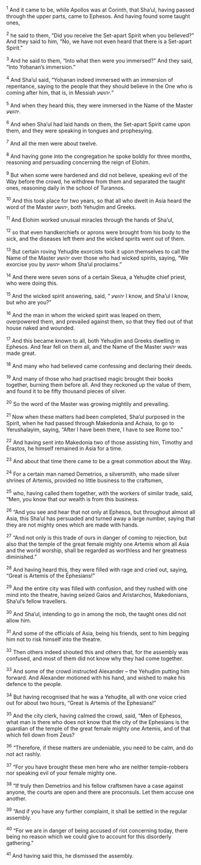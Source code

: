 <sup>1</sup> And it came to be, while Apollos was at Corinth, that Sha’ul, having passed through the upper parts, came to Ephesos. And having found some taught ones,

<sup>2</sup> he said to them, “Did you receive the Set-apart Spirit when you believed?” And they said to him, “No, we have not even heard that there is a Set-apart Spirit.”

<sup>3</sup> And he said to them, “Into what then were you immersed?” And they said, “Into Yoḥanan’s immersion.”

<sup>4</sup> And Sha’ul said, “Yoḥanan indeed immersed with an immersion of repentance, saying to the people that they should believe in the One who is coming after him, that is, in Messiah יהושע.”

<sup>5</sup> And when they heard this, they were immersed in the Name of the Master יהושע.

<sup>6</sup> And when Sha’ul had laid hands on them, the Set-apart Spirit came upon them, and they were speaking in tongues and prophesying.

<sup>7</sup> And all the men were about twelve.

<sup>8</sup> And having gone into the congregation he spoke boldly for three months, reasoning and persuading concerning the reign of Elohim.

<sup>9</sup> But when some were hardened and did not believe, speaking evil of the Way before the crowd, he withdrew from them and separated the taught ones, reasoning daily in the school of Turannos.

<sup>10</sup> And this took place for two years, so that all who dwelt in Asia heard the word of the Master יהושע, both Yehuḏim and Greeks.

<sup>11</sup> And Elohim worked unusual miracles through the hands of Sha’ul,

<sup>12</sup> so that even handkerchiefs or aprons were brought from his body to the sick, and the diseases left them and the wicked spirits went out of them.

<sup>13</sup> But certain roving Yehuḏite exorcists took it upon themselves to call the Name of the Master יהושע over those who had wicked spirits, saying, “We exorcise you by יהושע whom Sha’ul proclaims.”

<sup>14</sup> And there were seven sons of a certain Skeua, a Yehuḏite chief priest, who were doing this.

<sup>15</sup> And the wicked spirit answering, said, “ יהושע I know, and Sha’ul I know, but who are you?”

<sup>16</sup> And the man in whom the wicked spirit was leaped on them, overpowered them, and prevailed against them, so that they fled out of that house naked and wounded.

<sup>17</sup> And this became known to all, both Yehuḏim and Greeks dwelling in Ephesos. And fear fell on them all, and the Name of the Master יהושע was made great.

<sup>18</sup> And many who had believed came confessing and declaring their deeds.

<sup>19</sup> And many of those who had practised magic brought their books together, burning them before all. And they reckoned up the value of them, and found it to be fifty thousand pieces of silver.

<sup>20</sup> So the word of the Master was growing mightily and prevailing.

<sup>21</sup> Now when these matters had been completed, Sha’ul purposed in the Spirit, when he had passed through Makedonia and Achaia, to go to Yerushalayim, saying, “After I have been there, I have to see Rome too.”

<sup>22</sup> And having sent into Makedonia two of those assisting him, Timothy and Ĕrastos, he himself remained in Asia for a time.

<sup>23</sup> And about that time there came to be a great commotion about the Way.

<sup>24</sup> For a certain man named Demetrios, a silversmith, who made silver shrines of Artemis, provided no little business to the craftsmen,

<sup>25</sup> who, having called them together, with the workers of similar trade, said, “Men, you know that our wealth is from this business.

<sup>26</sup> “And you see and hear that not only at Ephesos, but throughout almost all Asia, this Sha’ul has persuaded and turned away a large number, saying that they are not mighty ones which are made with hands.

<sup>27</sup> “And not only is this trade of ours in danger of coming to rejection, but also that the temple of the great female mighty one Artemis whom all Asia and the world worship, shall be regarded as worthless and her greatness diminished.”

<sup>28</sup> And having heard this, they were filled with rage and cried out, saying, “Great is Artemis of the Ephesians!”

<sup>29</sup> And the entire city was filled with confusion, and they rushed with one mind into the theatre, having seized Gaios and Aristarchos, Makedonians, Sha’ul’s fellow travellers.

<sup>30</sup> And Sha’ul, intending to go in among the mob, the taught ones did not allow him.

<sup>31</sup> And some of the officials of Asia, being his friends, sent to him begging him not to risk himself into the theatre.

<sup>32</sup> Then others indeed shouted this and others that, for the assembly was confused, and most of them did not know why they had come together.

<sup>33</sup> And some of the crowd instructed Alexander – the Yehuḏim putting him forward. And Alexander motioned with his hand, and wished to make his defence to the people.

<sup>34</sup> But having recognised that he was a Yehuḏite, all with one voice cried out for about two hours, “Great is Artemis of the Ephesians!”

<sup>35</sup> And the city clerk, having calmed the crowd, said, “Men of Ephesos, what man is there who does not know that the city of the Ephesians is the guardian of the temple of the great female mighty one Artemis, and of that which fell down from Zeus?

<sup>36</sup> “Therefore, if these matters are undeniable, you need to be calm, and do not act rashly.

<sup>37</sup> “For you have brought these men here who are neither temple-robbers nor speaking evil of your female mighty one.

<sup>38</sup> “If truly then Demetrios and his fellow craftsmen have a case against anyone, the courts are open and there are proconsuls. Let them accuse one another.

<sup>39</sup> “And if you have any further complaint, it shall be settled in the regular assembly.

<sup>40</sup> “For we are in danger of being accused of riot concerning today, there being no reason which we could give to account for this disorderly gathering.”

<sup>41</sup> And having said this, he dismissed the assembly.

